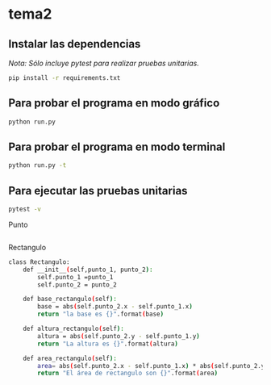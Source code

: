 # tema2

## Instalar las dependencias

_Nota: Sólo incluye pytest para realizar pruebas unitarias._

```bash
pip install -r requirements.txt
```

## Para probar el programa en modo gráfico

```bash
python run.py
```

## Para probar el programa en modo terminal

```bash
python run.py -t
```

## Para ejecutar las pruebas unitarias

```bash
pytest -v
```
Punto
```bash


```


Rectangulo

```bash
class Rectangulo:
    def __init__(self,punto_1, punto_2):
        self.punto_1 =punto_1
        self.punto_2 = punto_2

    def base_rectangulo(self):
        base = abs(self.punto_2.x - self.punto_1.x)
        return "la base es {}".format(base)

    def altura_rectangulo(self):
        altura = abs(self.punto_2.y - self.punto_1.y)
        return "La altura es {}".format(altura)

    def area_rectangulo(self):
        area= abs(self.punto_2.x - self.punto_1.x) * abs(self.punto_2.y - self.punto_1.y)
        return "El área de rectangulo son {}".format(area)
```
